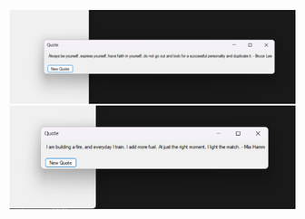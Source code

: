 ![Random Quote Generator](https://github.com/Harshmori/visual-basic-quote/blob/main/Screenshot%202024-06-13%20232451.png)
![Random Quote Generator](https://github.com/Harshmori/visual-basic-quote/blob/main/Screenshot%202024-06-13%20232503.png)
